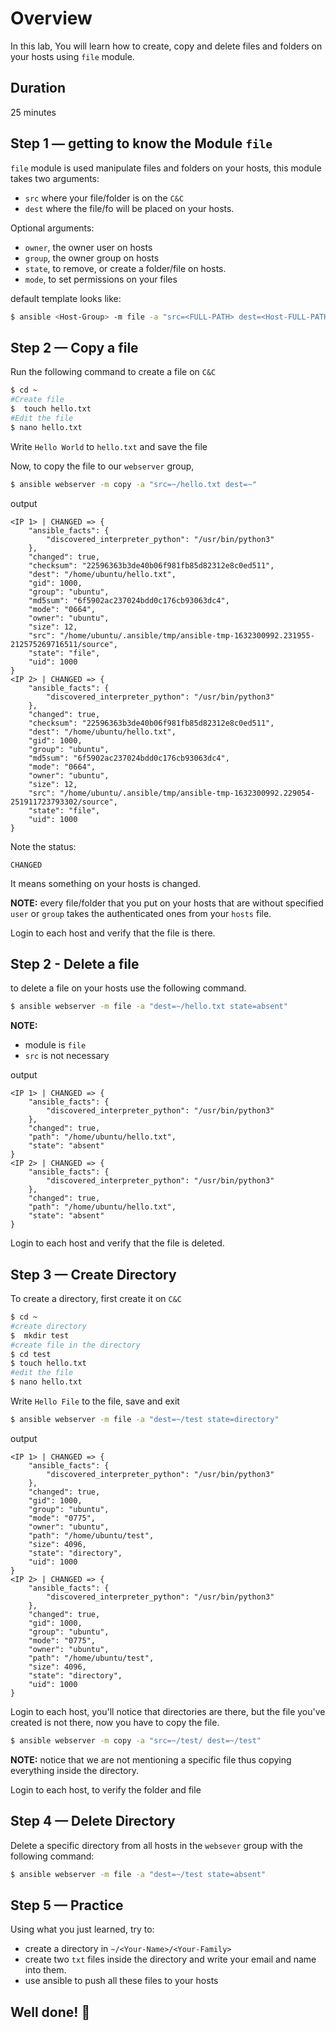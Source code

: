 <link rel='stylesheet' href='../assets/css/main.css'/>

# Overview

In this lab, You will learn how to create, copy and delete files and folders on your hosts using `file` module.

## Duration

25 minutes

## Step 1 — getting to know the Module `file`

`file` module is used manipulate files and folders on your hosts, this module takes two arguments:

- `src`  where your file/folder is on the `C&C`
- `dest` where the file/fo will be placed on your hosts.

Optional arguments:

- `owner`, the owner user on hosts
- `group`, the owner group on hosts
- `state`, to remove, or create a folder/file on hosts.
- `mode`, to set permissions on your files

default template looks like:

```bash
$ ansible <Host-Group> -m file -a "src=<FULL-PATH> dest=<Host-FULL-PATH>"
```

## Step 2 — Copy a file

Run the following command to create a file on `C&C`

```bash
$ cd ~
#Create file
$  touch hello.txt
#Edit the file
$ nano hello.txt 
```

Write `Hello World` to `hello.txt` and save the file

Now, to copy the file to our `webserver` group,

```bash
$ ansible webserver -m copy -a "src=~/hello.txt dest=~"
```

output

```console
<IP 1> | CHANGED => {
    "ansible_facts": {
        "discovered_interpreter_python": "/usr/bin/python3"
    },
    "changed": true,
    "checksum": "22596363b3de40b06f981fb85d82312e8c0ed511",
    "dest": "/home/ubuntu/hello.txt",
    "gid": 1000,
    "group": "ubuntu",
    "md5sum": "6f5902ac237024bdd0c176cb93063dc4",
    "mode": "0664",
    "owner": "ubuntu",
    "size": 12,
    "src": "/home/ubuntu/.ansible/tmp/ansible-tmp-1632300992.231955-212575269716511/source",
    "state": "file",
    "uid": 1000
}
<IP 2> | CHANGED => {
    "ansible_facts": {
        "discovered_interpreter_python": "/usr/bin/python3"
    },
    "changed": true,
    "checksum": "22596363b3de40b06f981fb85d82312e8c0ed511",
    "dest": "/home/ubuntu/hello.txt",
    "gid": 1000,
    "group": "ubuntu",
    "md5sum": "6f5902ac237024bdd0c176cb93063dc4",
    "mode": "0664",
    "owner": "ubuntu",
    "size": 12,
    "src": "/home/ubuntu/.ansible/tmp/ansible-tmp-1632300992.229054-251911723793302/source",
    "state": "file",
    "uid": 1000
}
```

Note the status:

```console
CHANGED
```

It means something on your hosts is changed.

**NOTE:** every file/folder that you put on your hosts that are without specified `user` or `group` takes the authenticated ones from your `hosts` file.

Login to each host and verify that the file is there.

## Step 2 - Delete a file

to delete a file on your hosts use the following command.

```bash
$ ansible webserver -m file -a "dest=~/hello.txt state=absent"
```

**NOTE:**

- module is `file`
- `src` is not necessary

output

```console
<IP 1> | CHANGED => {
    "ansible_facts": {
        "discovered_interpreter_python": "/usr/bin/python3"
    },
    "changed": true,
    "path": "/home/ubuntu/hello.txt",
    "state": "absent"
}
<IP 2> | CHANGED => {
    "ansible_facts": {
        "discovered_interpreter_python": "/usr/bin/python3"
    },
    "changed": true,
    "path": "/home/ubuntu/hello.txt",
    "state": "absent"
}
```

Login to each host and verify that the file is deleted.

## Step 3 — Create Directory

To create a directory, first create it on `C&C`

```bash
$ cd ~
#create directory
$  mkdir test
#create file in the directory
$ cd test 
$ touch hello.txt
#edit the file
$ nano hello.txt 
```

Write `Hello File` to the file, save and exit

```bash
$ ansible webserver -m file -a "dest=~/test state=directory"
```

output

```console
<IP 1> | CHANGED => {
    "ansible_facts": {
        "discovered_interpreter_python": "/usr/bin/python3"
    },
    "changed": true,
    "gid": 1000,
    "group": "ubuntu",
    "mode": "0775",
    "owner": "ubuntu",
    "path": "/home/ubuntu/test",
    "size": 4096,
    "state": "directory",
    "uid": 1000
}
<IP 2> | CHANGED => {
    "ansible_facts": {
        "discovered_interpreter_python": "/usr/bin/python3"
    },
    "changed": true,
    "gid": 1000,
    "group": "ubuntu",
    "mode": "0775",
    "owner": "ubuntu",
    "path": "/home/ubuntu/test",
    "size": 4096,
    "state": "directory",
    "uid": 1000
}
```

Login to each host, you'll notice that directories are there, but the file you've created is not there, now you have to copy the file.

```bash
$ ansible webserver -m copy -a "src=~/test/ dest=~/test"
```

**NOTE:** notice that we are not mentioning a specific file thus copying everything inside the directory.

Login to each host, to verify the folder and file

## Step 4 — Delete Directory

Delete a specific directory from all hosts in the `websever` group with the following command:

```bash
$ ansible webserver -m file -a "dest=~/test state=absent"
```

## Step 5 — Practice

Using what you just learned, try to:

- create a directory in `~/<Your-Name>/<Your-Family>`
- create two `txt` files inside the directory and write your email and name into them.
- use ansible to push all these files to your hosts

## Well done! 👏